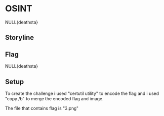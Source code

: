 # OSINT 
NULL{deathsta}

## Storyline 

## Flag 
NULL{deathsta}

## Setup 
To create the challenge i used "certutil utility" to encode the flag and i used "copy /b" to merge the encoded flag and image.

The file that contains flag is "3.png"
